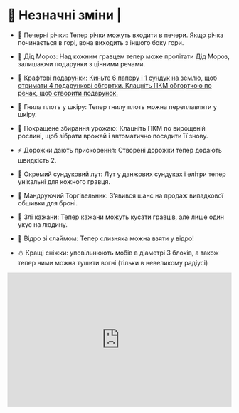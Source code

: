 # 🔰 Незначні зміни |

- 🌊 Печерні річки: Тепер річки можуть входити в печери. Якщо річка починається в горі, вона виходить з іншого боку гори.

- 🎅 Дід Мороз: Над кожним гравцем тепер може пролітати Дід Мороз, залишаючи подарунки з цінними речами.

- 🎁 [<u>Крафтові подарунки</u>: Киньте 6 паперу і 1 сундук на землю, щоб отримати 4 подарункові обгортки. Клацніть ПКМ обгорткою по речах, щоб створити подарунок.](https://youtu.be/DVzqb0qLwMg?si=rmo2WzqWtr70iR-D)

- 🧴 Гнила плоть у шкіру: Тепер гнилу плоть можна переплавляти у шкіру.

- 🌾 Покращене збирання урожаю: Клацніть ПКМ по вирощеній рослині, щоб зібрати врожай і автоматично посадити її знову.

- ⚡️ Дорожки дають прискорення: Створені дорожки тепер додають швидкість 2.

- 🎒 Окремий сундуковий лут: Лут у данжових сундуках і елітри тепер унікальні для кожного гравця.

- 🛒 Мандруючий Торгівельник: Зʼявився шанс на продаж випадкової обшивки для броні.

- 🦇 Злі кажани: Тепер кажани можуть кусати гравців, але лише один укус на людину.

- 🐌 Відро зі слаймом: Тепер слизняка можна взяти у відро!

- ⛄️ Кращі сніжки: уповільнюють мобів в діаметрі 3 блоків, а також тепер ними можна тушити вогні (тільки в невеликому радіусі)

<div style="max-width: 540px; margin: 0 auto;"><iframe width="100%" height="300px" src="https://www.youtube.com/embed/DVzqb0qLwMg?si=iN3rJfgQzHoIeCDb" title="YouTube video player" frameborder="0" allow="accelerometer; autoplay; clipboard-write; encrypted-media; gyroscope; picture-in-picture; web-share" referrerpolicy="strict-origin-when-cross-origin" allowfullscreen></iframe></div>
